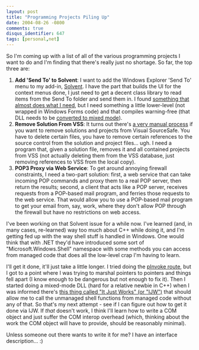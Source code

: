```yaml
---
layout: post
title: "Programming Projects Piling Up"
date: 2004-08-26 -0800
comments: true
disqus_identifier: 647
tags: [personal,net]
---
```

So I'm coming up with a list of all of the various programming projects
I want to do and I'm finding that there's really just no shortage. So
far, the top three are:
1.  **Add 'Send To' to Solvent**: I want to add the Windows Explorer
    'Send To' menu to my add-in,
    [Solvent](/archive/2004/06/25/solvent-power-toys-for-visual-studio-.net.aspx).
    I have the part that builds the UI for the context menus done, I
    just need to get a decent class library to read items from the Send
    To folder and send them in. I found [something that almost does what
    I need](http://www.thecodeproject.com/csharp/sendto.asp), but I need
    something a little lower-level (not wrapped in Windows Forms code)
    and that compiles warning-free (that DLL needs to be [converted to
    mixed
    mode](http://msdn.microsoft.com/library/default.asp?url=/library/en-us/vcmex/html/vcconconvertingmanagedextensionsforcprojectsfrompureintermediatelanguagetomixedmode.asp)).
2.  **Remove Solution From VSS**: It turns out there's [a very manual
    process](http://www.knowdotnet.com/articles/removefromsourcesafe.html)
    if you want to remove solutions and projects from Visual SourceSafe.
    You have to delete certain files, you have to remove certain
    references to the source control from the solution and project
    files... ugh. I need a program that, given a solution file, removes
    it and all contained projects from VSS (not actually deleting them
    from the VSS database, just removing references to VSS from the
    local copy).
3.  **POP3 Proxy via Web Service**: To get around annoying firewall
    constraints, I need a two-part solution: first, a web service that
    can take incoming POP commands and proxy them to a real POP server,
    then return the results; second, a client that acts like a POP
    server, receives requests from a POP-based mail program, and ferries
    those requests to the web service. That would allow you to use a
    POP-based mail program to get your email from, say, work, where they
    don't allow POP through the firewall but have no restrictions on web
    access.


 I've been working on that Solvent issue for a while now. I've learned
(and, in many cases, re-learned) way too much about C++ while doing it,
and I'm getting fed up with the way shell stuff is handled in Windows.
One would think that with .NET they'd have introduced some sort of
"Microsoft.Windows.Shell" namespace with some methods you can access
from managed code that does all the low-level crap I'm having to learn.

 I'll get it done, it'll just take a little longer. I tried doing the
[pInvoke route](http://www.pinvoke.net/), but I got to a point where I
was trying to marshal pointers to pointers and things fell apart (I know
enough to be dangerous but not enough to fix it). Then I started doing a
mixed-mode DLL (hard for a relative newbie in C++) when I was informed
there's [this thing called "It Just Works" (or
"IJW")](http://msdn.microsoft.com/library/default.asp?url=/library/en-us/vcmxspec/html/vcmg_PlatformInvocationServices.asp)
that should allow me to call the unmanaged shell functions from managed
code without any of that. So that's my next attempt - see if I can
figure out how to get it done via IJW. If *that* doesn't work, I think
I'll learn how to write a COM object and just suffer the COM interop
overhead (which, thinking about the work the COM object will have to
provide, should be reasonably minimal).

 Unless someone out there wants to write it for me? I have an interface
description... :)
